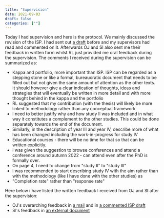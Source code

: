 ```yaml
---
title: "Supervision"
date: 2021-09-03
draft: false
categories: [""]
---
```


Today I had supervision and here is the protocol. We mainly discussed the revision of the ISP. I had sent out [a draft]() before and my supervisors had read and commented on it. Afterwards OJ and SI also sent me their feedback in written form whilst RL just provided me oral feedback during the supervision. The comments I received during the supervision can be summarized as:

* Kappa and portfolio, more important than ISP. ISP can be regarded as a stepping stone or like a formal, bureaucratic document that needs to be filled out but not given the same amount of attention as the other texts. It should however give a clear indication of thoughts, ideas and strategies that will eventually be written in more detail and with more thought behind in the kappa and the portfolio 
* RL suggested that my contribution (with the thesis) will likely be more linked to methodology rather than any conceptual framework
* I need to better justify why and how study II was included and in what way it constitutes a complement to the other studies. This could be done separately towards the end of the document.  
* Similarly, in the description of year III and year IV, describe more of what has been changed including the work-in-progress for study IV
* Educational courses - there will be no time for that so that can be written explicitly.
* I was given the suggestion to browse conferences and attend a conference around autumn 2022 - can attend even after the PhD is formally over.
* On page 4, I need to change from "study II" to "study III"
* I was recommended to start describing study IV with the aim rather than with the methodology (like I have done with the other studies) as 
* "Completion rate" rather than "response rate"

Here below i have listed the written feedback I received from OJ and SI after the supervision:

* OJ's overarching feedback in [a mail](https://lu.app.box.com/file/857292002661) and in [a commented ISP draft](https://lu.app.box.com/file/857287586043)
* SI's feedback in [an external document](https://lu.app.box.com/file/857289380796)

